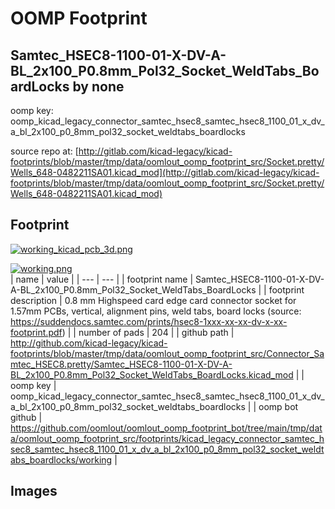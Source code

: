# OOMP Footprint  
## Samtec_HSEC8-1100-01-X-DV-A-BL_2x100_P0.8mm_Pol32_Socket_WeldTabs_BoardLocks  by none  
  
oomp key: oomp_kicad_legacy_connector_samtec_hsec8_samtec_hsec8_1100_01_x_dv_a_bl_2x100_p0_8mm_pol32_socket_weldtabs_boardlocks  
  
source repo at: [http://gitlab.com/kicad-legacy/kicad-footprints/blob/master/tmp/data/oomlout_oomp_footprint_src/Socket.pretty/Wells_648-0482211SA01.kicad_mod](http://gitlab.com/kicad-legacy/kicad-footprints/blob/master/tmp/data/oomlout_oomp_footprint_src/Socket.pretty/Wells_648-0482211SA01.kicad_mod)  
## Footprint  
  
[![working_kicad_pcb_3d.png](working_kicad_pcb_3d_600.png)](working_kicad_pcb_3d.png)  
  
[![working.png](working_600.png)](working.png)  
| name | value | 
| --- | --- | 
| footprint name | Samtec_HSEC8-1100-01-X-DV-A-BL_2x100_P0.8mm_Pol32_Socket_WeldTabs_BoardLocks | 
| footprint description | 0.8 mm Highspeed card edge card connector socket for 1.57mm PCBs, vertical, alignment pins, weld tabs, board locks (source: https://suddendocs.samtec.com/prints/hsec8-1xxx-xx-xx-dv-x-xx-footprint.pdf) | 
| number of pads | 204 | 
| github path | http://github.com/kicad-legacy/kicad-footprints/blob/master/tmp/data/oomlout_oomp_footprint_src/Connector_Samtec_HSEC8.pretty/Samtec_HSEC8-1100-01-X-DV-A-BL_2x100_P0.8mm_Pol32_Socket_WeldTabs_BoardLocks.kicad_mod | 
| oomp key | oomp_kicad_legacy_connector_samtec_hsec8_samtec_hsec8_1100_01_x_dv_a_bl_2x100_p0_8mm_pol32_socket_weldtabs_boardlocks | 
| oomp bot github | https://github.com/oomlout/oomlout_oomp_footprint_bot/tree/main/tmp/data/oomlout_oomp_footprint_src/footprints/kicad_legacy_connector_samtec_hsec8_samtec_hsec8_1100_01_x_dv_a_bl_2x100_p0_8mm_pol32_socket_weldtabs_boardlocks/working | 
## Images  
